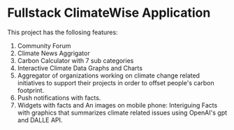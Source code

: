 # Fullstack ClimateWise Application

This project has the follosing features:
1. Community Forum
2. Climate News Aggrigator
3. Carbon Calculator with 7 sub categories
4. Interactive Climate Data Graphs and Charts
6. Aggregator of organizations working on climate change related initiatives to support their projects in order to offset people's carbon footprint.
7. Push notifications with facts.
8. Widgets with facts and An images on mobile phone: Interiguing Facts with graphics that summarizes climate related issues using OpenAI's gpt and DALLE API.


